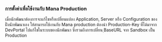 ### การตั้งค่าเพื่อใช้งานกับ Mana Production
เมื่อนักพัฒนาต้องการจะแก้ไขหรือเปลี่ยนแปลง Application, Server หรือ Configuration ของฝั่งนักพัฒนาเอง ให้สามารถใช้งานกับ Mana production ต้องนำ Production-Key ที่ได้มาจาก DevPortal ไปแก้ไขในระบบของนักพัฒนา ซึ่งรวมถึงการเปลี่ยน ฺBaseURL  จาก Sandbox เป็น Production 